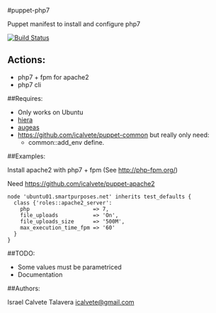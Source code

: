 #puppet-php7

Puppet manifest to install and configure php7

[![Build Status](https://secure.travis-ci.org/icalvete/puppet-php7.png)](http://travis-ci.org/icalvete/puppet-php7)

## Actions:

* php7 + fpm for apache2
* php7 cli

##Requires:

* Only works on Ubuntu
* [hiera](http://docs.puppetlabs.com/hiera/1/index.html)
* [augeas](http://projects.puppetlabs.com/projects/1/wiki/puppet_augeas)
* https://github.com/icalvete/puppet-common but really only need:
  + common::add_env define.

##Examples:

Install apache2 with php7 + fpm (See http://php-fpm.org/)

Need https://github.com/icalvete/puppet-apache2

```puppet
node 'ubuntu01.smartpurposes.net' inherits test_defaults {
  class {'roles::apache2_server':
    php                    => 7,
    file_uploads           => 'On',
    file_uploads_size      => '500M',
    max_execution_time_fpm => '60'
  }
}
```

##TODO:

* Some values must be parametriced
* Documentation

##Authors:
		 
Israel Calvete Talavera <icalvete@gmail.com>
